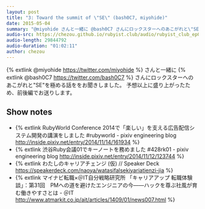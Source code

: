 ```yaml
---
layout: post
title: "3: Toward the summit of \"SE\" (bash0C7, miyohide)"
date: 2015-05-04
summary: "@miyohide さんと一緒に @bash0C7 さんにロックスターへのあこがれと\"SE\"を極める話をお聞きしました"
audio-src: https://chezou.github.io/rubyist.club/audio/rubyist_club_ep03.mp3
audio-length: 29844792
audio-duration: "01:02:11"
author: chezou
---
```


{% extlink @miyohide https://twitter.com/miyohide %} さんと一緒に {% extlink @bash0C7 https://twitter.com/bash0C7 %} さんにロックスターへのあこがれと\"SE\"を極める話ををお聞きしました。
予想以上に盛り上がったため、前後編でお送りします。

## Show notes

- {% extlink RubyWorld Conference 2014で「楽しい」を支える広告配信システム開発の講演をしました #rubyworld - pixiv engineering blog http://inside.pixiv.net/entry/2014/11/14/161934 %}
- {% extlink 渋谷Ruby会議01でキーノートを務めました #428rk01 - pixiv engineering blog http://inside.pixiv.net/entry/2014/11/12/123744 %}
- {% extlink わたしのキャリアチェンジ (仮) // Speaker Deck https://speakerdeck.com/naoya/watasifalsekiyariatienzi-jia %}
- {% extlink マイナビ転職×＠IT自分戦略研究所 「キャリアアップ 転職体験談」：第31回　PMへの道を避けたエンジニアの今――ハックを尊ぶ社風が育む働きやすさとは - ＠IT http://www.atmarkit.co.jp/ait/articles/1409/01/news007.html %}
